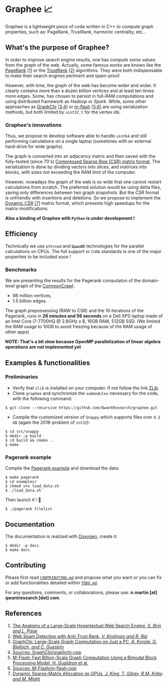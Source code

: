# Graphee :chart_with_upwards_trend:
Graphee is a lightweight piece of code written in C++ to compute graph properties, such as:
PageRank, TrustRank, harmonic centrality, etc...

## What's the purpose of Graphee?
In order to improve search engine results, one has compute some values from the graph of the web.
Actually, some famous works are known like the
[PageRank](http://infolab.stanford.edu/pub/papers/google.pdf) [\[1\]](#References) or the
[TrustRank](http://i.stanford.edu/~kvijay/krishnan-raj-airweb06.pdf) [\[2\]](#References) algorithms. They were
both indispensable to make their search engines pertinent and spam-proof.

However, with time, the graph of the web has become wider and wider. It clearly contains more than a
dozen billion vertices and at least ten times more edges. Some, has chosen to persist in full-RAM
computations and using distributed framework as *Hadoop* or *Spark*. While, some other approaches as
[GraphChi](http://i.stanford.edu/~kvijay/krishnan-raj-airweb06.pdf) [\[3;4\]](#References) or
[m-flash](https://www.cc.gatech.edu/~dchau/papers/16-pkdd-mflash.pdf) [\[5;6\]](#References) are using serialization methods,
but both limited by `uint32_t` for the vertex ids.

### Graphee's innovations
Thus, we propose to develop software able to handle `uint64` and still performing calculations
on a single laptop (sometimes with an external hard-drive for wide graphs).

The graph is converted into an adjacency matrix and then saved with the fully-tested (since 70's)
[Compressed Sparse Row (CSR) matrix format](https://en.wikipedia.org/wiki/Sparse_matrix).
The serialization is done by dividing vectors into slices, and matrices into blocks, with sizes
not exceeding the RAM limit of the computer.

However, nowadays the graph of the web is so wide that one cannot restart calculations from scratch.
The preferred solution would be using delta files, saving only differences between two graph
snapshots. But the CSR format is unfriendly with insertions and deletions. So we propose
to implement the [Dynamic CSR](https://thomas.gilray.org/pdf/dynamic-csr.pdf) [\[7\]](#References) matrix format,
which presents high speedups for the matrix modifications.

**Also a binding of Graphee with `Python` is under development !**

## Efficiency
Technically we use `pthread` and ~~`OpenMP`~~ technologies for the parallel calculations on CPUs.
The full support or `CUDA` standards is one of the major properties to be included soon !

### Benchmarks
We are presenting the results for the Pagerank computaton of the
domain-level graph of the [CommonCrawl](https://commoncrawl.org/2018/05/webgraphs-feb-mar-apr-2018/):
- 98 million vertices,
- 1.5 billion edges.

The graph prepossessing (RAW to CSR) and the 10 iterations of the Pagerank,
runs in **26 minutes and 56 seconds** on a Dell XPS laptop made of an Intel Core i7-7700HQ @ 2.8GHz x 8, 16GB RAM, 512GB SSD.
(We limited the RAM usage to 10GB to avoid freezing because of the RAM usage of other apps)

**NOTE: That's a bit slow because OpenMP parallelization of linear algebra operations are not
implemented yet**

## Examples & functionalities

### Preliminaries
- Verify that `zlib` is installed on your computer. If not follow the link [ZLib](http://zlib.net).
- Clone `graphee` and synchronize the `submodules` necessary for the code, with the following command:
```
$ git clone --recursive https://github.com/QwantResearch/graphee.git
```
- Compile the customized version of `Snappy` which supports files over `4.2 GB` (again the 2018-problem of `int32`):
```
$ cd src/snappy
$ mkdir -p build
$ cd build && cmake ..
$ make
```

### Pagerank example
Compile the [Pagerank example](examples/pagerank.cpp) and download the data:
```
$ make pagerank
$ cd examples/
$ chmod u+x load_data.sh
$ ./load_data.sh
```
Then launch it ! :tada:
```
$ ./pagerank filelist
```

## Documentation
The documentation is realized with [Doxygen](https://www.stack.nl/~dimitri/doxygen/), create it:
```
$ mkdir -p docs
$ make docs
```

## Contributing
Please first read [`CONTRIBUTING.md`](CONTRIBUTING.md) and propose what you want or you can fix or add functionalities detailed
within [`TODO.md`](TODO.md).

For any questions, comments, or collaborations, please use: **n.martin [at] qwantresearch [dot] com**.

## References
1. [The Anatomy of a Large-Scale Hypertextual Web Search Engine, *S. Brin and L. Page*](http://infolab.stanford.edu/pub/papers/google.pdf)
2. [Web Spam Detection with Anti-Trust Rank, *V. Krishnan and R. Raj*](http://i.stanford.edu/~kvijay/krishnan-raj-airweb06.pdf)
3. [GraphChi: Large-Scale Graph Computation on Just a PC, *A. Kyrola, G. Blelloch, and C. Guestrin*](http://i.stanford.edu/~kvijay/krishnan-raj-airweb06.pdf)
4. [Sources: GraphChi/graphchi-cpp](https://github.com/GraphChi/graphchi-cpp)
5. [M-Flash: Fast Billion-Scale Graph Computation Using a Bimodal Block Processing Model, *H. Gualdron* et al.](https://www.cc.gatech.edu/~dchau/papers/16-pkdd-mflash.pdf)
6. [Sources: M-Flash/m-flash-cpp](https://github.com/M-Flash/m-flash-cpp)
7. [Dynamic Sparse-Matrix Allocation on GPUs, *J. King, T. Gilray, R.M. Kirby and M. Might*](https://thomas.gilray.org/pdf/dynamic-csr.pdf)
